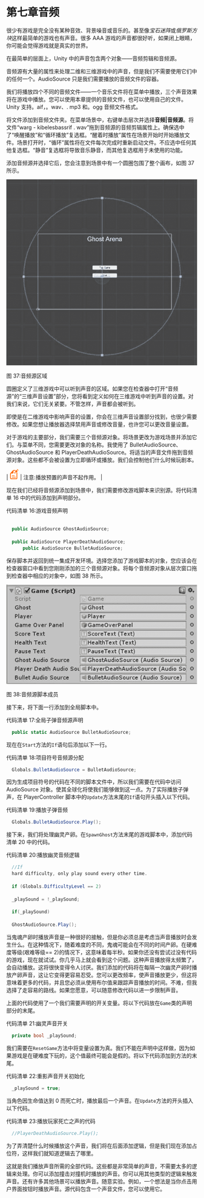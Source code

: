 # 第七章音频

很少有游戏是完全没有某种音效、背景噪音或音乐的。甚至像*宝石迷阵*或*俄罗斯方块*这样最简单的游戏也有声音。很多 AAA 游戏的声音都很好听，如果闭上眼睛，你可能会觉得游戏就是真实的世界。

在最简单的层面上，Unity 中的声音包含两个对象——音频剪辑和音频源。

音频源有大量的属性来处理二维和三维游戏中的声音，但是我们不需要使用它们中的任何一个。AudioSource 只是我们需要播放的音频文件的容器。

我们将播放四个不同的音频文件——一个音乐文件将在菜单中播放，三个声音效果将在游戏中播放。您可以使用本章提供的音频文件，也可以使用自己的文件。Unity 支持。aif，。wav、. mp3 和。ogg 音频文件格式。

将文件添加到音频文件夹。在菜单场景中，右键单击层次并选择**音频|音频源**。将文件“warg _-_ kibelesbassrif . wav”拖到音频源的音频剪辑属性上。确保选中了“唤醒播放”和“循环播放”复选框。“醒着时播放”属性在场景开始时开始播放文件。场景打开时，“循环”属性将在文件每次完成时重新启动文件。不应选中任何其他复选框。“静音”复选框将导致音乐静音，而其他复选框用于未使用的功能。

添加音频源并选择它后，您会注意到场景中有一个圆圈包围了整个画布，如图 37 所示。

![](img/image038.jpg)

图 37:音频源区域

圆圈定义了三维游戏中可以听到声音的区域。如果您在检查器中打开“音频源”的“三维声音设置”部分，您将看到定义如何在三维游戏中听到声音的设置。对我们来说，它们无关紧要。不管怎样，声音都会被听到。

即使是在二维游戏中影响声音的设置，你会在三维声音设置部分找到，也很少需要修改。如果您想让播放器选择禁用声音或修改音量，也许您可以更改音量设置。

对于游戏的主要部分，我们需要三个音频源对象。将场景更改为游戏场景并添加它们。与菜单不同，您需要更改对象的名称。我使用了 BulletAudioSource、GhostAudioSource 和 PlayerDeathAudioSource。将适当的声音文件拖到音频源对象。这些都不会被设置为立即循环或播放。我们会控制他们什么时候玩剧本。

| ![](img/note.png) | 注意:播放预置的声音不起作用。 |

现在我们已经将音频源添加到场景中，我们需要修改游戏脚本来识别源。将代码清单 16 中的代码添加到声明部分。

代码清单 16:游戏音频声明

```cs

  public AudioSource GhostAudioSource;

  public AudioSource PlayerDeathAudioSource;
      public AudioSource BulletAudioSource;

```

保存脚本并返回到统一集成开发环境。选择您添加了游戏脚本的对象，您应该会在检查器窗口中看到您刚刚添加的三个音频源对象。将每个音频源对象从层次窗口拖到检查器中相应的对象中，如图 38 所示。

![](img/image040.jpg)

图 38:音频源脚本成员

接下来，将下面一行添加到全局脚本中。

代码清单 17:全局子弹音频源声明

```cs
  public static AudioSource BulletAudioSource;

```

现在在`Start`方法的`If`语句后添加以下一行。

代码清单 18:项目符号音频源分配

```cs
  Globals.BulletAudioSource = BulletAudioSource;

```

因为生成项目符号的代码在不同的脚本文件中，所以我们需要在代码中访问 AudioSource 对象。使其全球化将使我们能够做到这一点。为了实际播放子弹声，在 PlayerController 脚本中的`Update`方法末尾的`If`语句开头插入以下代码。

代码清单 19:播放子弹音频

```cs
  Globals.BulletAudioSource.Play();

```

接下来，我们将处理幽灵产卵。在`SpawnGhost`方法末尾的游戏脚本中，添加代码清单 20 中的代码。

代码清单 20:播放幽灵音频逻辑

```cs
  //If
  hard difficulty, only play sound every other time.

  if (Globals.DifficultyLevel == 2)

  _playSound = !_playSound;

  if(_playSound)

  GhostAudioSource.Play();

```

当鬼魂产卵时播放声音是一种很好的接触，但是你必须总是考虑当声音播放时会发生什么。在这种情况下，随着难度的不同，鬼魂可能会在不同的时间产卵。在硬难度等级(艰难等级== 2)的情况下，这意味着每半秒。如果你还没有尝试过没有代码的游戏，现在就试试。你几乎马上就会看到这个问题。这种声音播放得太频繁了，会自动播放。这将很快变得令人讨厌。我们添加的代码将在每隔一次幽灵产卵时播放产卵声音，这让它变得更容易忍受。您可以更改频率，使声音播放更少，但这将意味着更多的代码，并且您必须从使用布尔值来跟踪声音播放的时间。不难，但我选择了走容易的路线。如果您愿意，可以随意修改代码以进一步限制声音。

上面的代码使用了一个我们需要声明的开关变量。将以下代码放在`Game`类的声明部分的末尾。

代码清单 21:幽灵声音开关

```cs
  private bool _playSound;

```

我们需要在`ResetGame`方法中将变量设置为真。我们不能在声明中这样做，因为如果游戏是在硬难度下玩的，这个值最终可能会是假的。将以下代码添加到方法的末尾。

代码清单 22:重影声音开关初始化

```cs
  _playSound = true;

```

当角色因生命值达到 0 而死亡时，播放最后一个声音。在`Update`方法的开头插入以下代码。

代码清单 23:播放玩家死亡之声的代码

```cs
  //PlayerDeathAudioSource.Play();

```

为了弄清楚什么时候播放这个声音，我们将在后面添加逻辑，但是我们现在添加占位符，这样我们就知道逻辑去了哪里。

这就是我们播放声音所需的全部代码。这些都是非常简单的声音，不需要太多的逻辑来处理。你可以添加撞击对撞机时播放的声音。你可以用其他类型的逻辑来触发声音。还有许多其他场景可以播放声音。随意实验。例如，一个想法是当你点击用户界面按钮时播放声音。源代码包含一个声音文件，您可以使用它。
